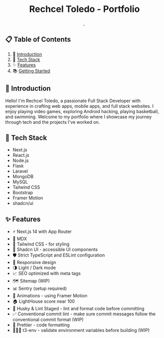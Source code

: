 <p align="center">
  <img alt="" src="/.github/assets/cover.png" />
</p>

<h1 align="center">
  Rechcel Toledo - Portfolio
</h1>

<p align="center">
  <a aria-label="Framework" href="https://nextjs.org">
    <img alt="" src="https://img.shields.io/badge/Next.js-000000.svg?style=for-the-badge&logo=Next.js&labelColor=000">
  </a>
  <img alt="" src="https://img.shields.io/github/languages/top/phcodesage/portfolio?style=for-the-badge&labelColor=000">
  <a aria-label="License" href="https://github.com/phcodesage/portfolio/blob/main/LICENSE">
    <img alt="" src="https://img.shields.io/github/license/phcodesage/portfolio?style=for-the-badge&labelColor=000">
  </a>
</p>

## 📋 Table of Contents

1. 🤖 [Introduction](#introduction)
2. 🚀 [Tech Stack](#tech-stack)
3. ✨ [Features](#features)
4. 📚 [Getting Started](#getting-started)

## <a name="introduction">🤖 Introduction</a>
Hello! I'm Rechcel Toledo, a passionate Full Stack Developer with experience in crafting web apps, mobile apps, and full stack websites. I enjoy playing video games, exploring Android hacking, playing basketball, and swimming. Welcome to my portfolio where I showcase my journey through tech and the projects I've worked on.

## <a name="tech-stack">🚀 Tech Stack</a>

- Next.js
- React.js
- Node.js
- Flask
- Laravel
- MongoDB
- MySQL
- Tailwind CSS
- Bootstrap
- Framer Motion
- shadcn/ui

## <a name="features">✨ Features</a>

- ⚡️ Next.js 14 with App Router
- 📝 MDX
- 🎨 Tailwind CSS - for styling
- 🌈 Shadcn UI - accessible UI components
- 🛡 Strict TypeScript and ESLint configuration
- 📱 Responsive design
- 🌗 Light / Dark mode
- 📈 SEO optimized with meta tags
- 🗺 Sitemap (WIP)
- 📊 Sentry (setup required)
- 🎨 Animations - using Framer Motion
- 🏠 LightHouse score near 100
- 🔨 Husky & Lint Staged - lint and format code before committing
- ✅ Conventional commit lint - make sure commit messages follow the conventional commit format (WIP)
- 💄 Prettier - code formatting
- 👷🏻‍♂️ t3-env - validate environment variables before building (WIP)